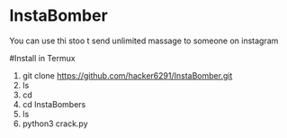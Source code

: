 # InstaBomber
You can use thi stoo t send unlimited massage to someone on instagram

#Install in Termux
1. git clone https://github.com/hacker6291/InstaBomber.git
2. ls
3. cd 
4. cd InstaBombers
5. ls
6. python3 crack.py
